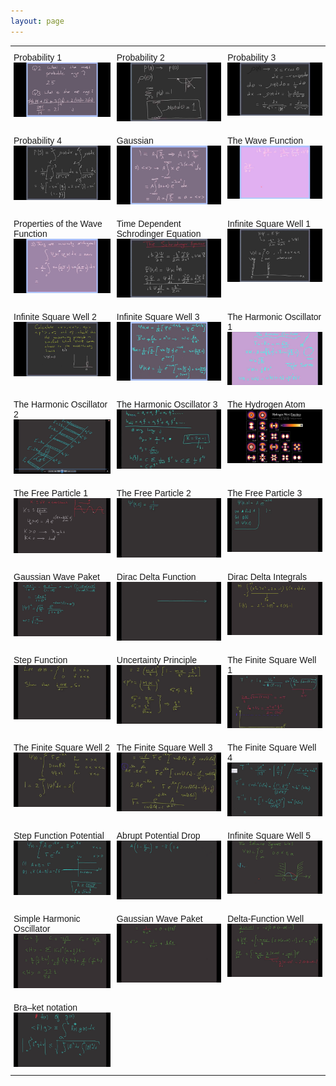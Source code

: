 ```yaml
---
layout: page
---
```



<style type="text/css">
.tg  {border-collapse:collapse;border-spacing:0;}
.tg td{border-color:black;border-style:solid;border-width:0px;font-family:Arial, sans-serif;font-size:14px;
  overflow:hidden;padding:10px 5px;word-break:normal;}
.tg th{border-color:black;border-style:solid;border-width:0px;font-family:Arial, sans-serif;font-size:14px;
  font-weight:normal;overflow:hidden;padding:10px 5px;word-break:normal;}
.tg .tg-0pky{border-color:inherit;text-align:left;vertical-align:top}
</style>
<table class="tg">
  <tr>
    <th class="tg-0pky">Probability 1<a href="https://youtu.be/v4CH7CK00zk"><img src="/img/v1.jpg" alt="V1"></a></th>
    <th class="tg-0pky">Probability 2<a href="https://www.youtube.com/watch?v=lEp2gLYJQMI"><img src="/img/v2.jpg" alt="V2"></a></th>
    <th class="tg-0pky">Probability 3<a href="https://www.youtube.com/watch?v=4bRTKSWgluo"><img src="/img/v3.jpg" alt="V3"></a></th>
  </tr>
 
  <tr>
    <td class="tg-0pky">Probability 4<a href="https://www.youtube.com/watch?v=khGwXSPbBdY"><img src="/img/v4.jpg" alt="V4"></a></td>
    <td class="tg-0pky">Gaussian<a href="https://www.youtube.com/watch?v=3SZQstdxfb4"><img src="/img/v5.jpg" alt="V5"></a></td>
    <td class="tg-0pky">The Wave Function<a href="https://www.youtube.com/watch?v=GJZd0g-hu-Y"><img src="/img/v6.jpg" alt="V6"></a></td>
  </tr>
  
  <tr>
    <td class="tg-0pky">Properties of the Wave Function<a href="https://www.youtube.com/watch?v=HBNRS48YD3k"><img src="/img/v9.jpg" alt="V9"></a></td>
    <td class="tg-0pky">Time Dependent Schrodinger Equation<a href="https://www.youtube.com/watch?v=EsqMOghM3KQ&t=1s"><img src="/img/v7.jpg" alt="V7"></a></td>
    <td class="tg-0pky">Infinite Square Well 1<a href="https://www.youtube.com/watch?v=7d_zRb4yjm8"><img src="/img/v8.jpg" alt="V8"></a>  </td>
  </tr>
  
  <tr>
    <td class="tg-0pky">Infinite Square Well 2<a href="https://www.youtube.com/watch?v=Q8G0pTJB0fI"><img src="/img/v10.jpg" alt="V10"></a></td>
    <td class="tg-0pky">Infinite Square Well 3<a href="https://www.youtube.com/watch?v=ijKZGgNN8Hk"><img src="/img/v11.jpg" alt="V11"></a></td>
    <td class="tg-0pky">The Harmonic Oscillator 1<a href="https://www.youtube.com/watch?v=NT_c1BxnDXM"><img src="/img/v12.jpg" alt="V12"></a></td>
  </tr>
 
  <tr>
    <td class="tg-0pky">The Harmonic Oscillator 2<a href="https://www.youtube.com/watch?v=avVqub5ScUk"><img src="/img/v13.jpg" alt="V13"></a></td>
    <td class="tg-0pky">The Harmonic Oscillator 3<a href="https://www.youtube.com/watch?v=QLPY42uBnlI"><img src="/img/v14.jpg" alt="V14"></a></td>
    <td class="tg-0pky">The Hydrogen Atom<a href="https://www.youtube.com/watch?v=B0ITDFx6YiU"><img src="/img/v15.jpg" alt="V15"></a></td>
  </tr>
 
  <tr>
    <td class="tg-0pky">The Free Particle 1<a href="https://www.youtube.com/watch?v=ZvgDAbLU3hQ"><img src="/img/v16.jpg" alt="V16"></a></td>
    <td class="tg-0pky">The Free Particle 2<a href="https://www.youtube.com/watch?v=ciyxJm2x2AI"><img src="/img/v17.jpg" alt="V17"></a></td>
    <td class="tg-0pky">The Free Particle 3<a href="https://www.youtube.com/watch?v=Vi42R3F_Ccg"><img src="/img/v18.jpg" alt="V18"></a></td>
  </tr>
 
  <tr>
    <td class="tg-0pky">Gaussian Wave Paket<a href="https://www.youtube.com/watch?v=Y61cA0hvgPg"><img src="/img/v19.jpg" alt="V19"></a></td>
    <td class="tg-0pky">Dirac Delta Function<a href="https://www.youtube.com/watch?v=8cQFH17T_eg"><img src="/img/v20.jpg" alt="V20"></a></td>
    <td class="tg-0pky">Dirac Delta Integrals<a href="https://www.youtube.com/watch?v=dMIYTXgkZPE"><img src="/img/v21.jpg" alt="V21"></a></td>
  </tr>
  
  <tr>
    <td class="tg-0pky">Step Function<a href=""><img src="/img/v22.jpg" alt="V22"></a></td>
    <td class="tg-0pky">Uncertainty Principle<a href="https://www.youtube.com/watch?v=BshpkQrWBtY"><img src="/img/v23.jpg" alt="V23"></a></td>
    <td class="tg-0pky">The Finite Square Well 1<a href="https://www.youtube.com/watch?v=6j4h1f9Ow_I"><img src="/img/v24.jpg" alt="V24"></a></td>
  </tr>
  
  <tr>
    <td class="tg-0pky">The Finite Square Well 2<a href="https://www.youtube.com/watch?v=r1ZShcBpEv8"><img src="/img/v25.jpg" alt="V25"></a></td>
    <td class="tg-0pky">The Finite Square Well 3<a href="https://www.youtube.com/watch?v=TrXYyziMyOo"><img src="/img/v26.jpg" alt="V26"></a></td>
    <td class="tg-0pky">The Finite Square Well 4<a href="https://www.youtube.com/watch?v=7-Dl4C1nVuA"><img src="/img/v27.jpg" alt="V27"></a></td>
  </tr>
  
  <tr>
    <td class="tg-0pky">Step Function Potential<a href="https://www.youtube.com/watch?v=yXZOKuKmPXE"><img src="/img/v28.jpg" alt="V28"></a></td>
    <td class="tg-0pky">Abrupt Potential Drop<a href="https://www.youtube.com/watch?v=Tnu4CEqbXTs"><img src="/img/v29.jpg" alt="V29"></a></td>
    <td class="tg-0pky">Infinite Square Well 5<a href="https://www.youtube.com/watch?v=eTBY_7to5js"><img src="/img/v30.jpg" alt="V30"></a></td>
  </tr>
  
  <tr>
    <td class="tg-0pky">Simple Harmonic Oscillator<a href="https://www.youtube.com/watch?v=io7eQ0N9h8E"><img src="/img/v31.jpg" alt="V31"></a></td>
    <td class="tg-0pky">Gaussian Wave Paket<a href="https://www.youtube.com/watch?v=AZTQvYBl0sc"><img src="/img/v32.jpg" alt="V32"></a></td>
    <td class="tg-0pky">Delta-Function Well<a href="https://www.youtube.com/watch?v=HsimBYIn5RY"><img src="/img/v33.jpg" alt="V33"></a></td>
  </tr>
  
  <tr>
    <td class="tg-0pky">Bra–ket notation<a href="https://www.youtube.com/watch?v=SvA2BpFIb78"><img src="/img/v34.jpg" alt="V34"></a></td>
    <td class="tg-0pky"></td>
    <td class="tg-0pky"></td>
  </tr>
</table>


